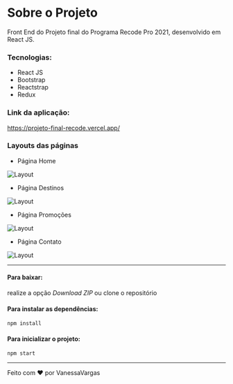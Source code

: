 # Sobre o Projeto

Front End do Projeto final do Programa Recode Pro 2021, desenvolvido em React JS.

### Tecnologias:
- React JS
- Bootstrap
- Reactstrap
- Redux

### Link da aplicação:
  https://projeto-final-recode.vercel.app/

### Layouts das páginas

- Página Home

![Layout](https://github.com/VanessaVargas/desafio-mod4/blob/master/src/img/pag-home.png)

- Página Destinos

![Layout](https://github.com/VanessaVargas/desafio-mod4/blob/master/src/img/pag-destinos.png)

- Página Promoções

![Layout](https://github.com/VanessaVargas/desafio-mod4/blob/master/src/img/pag-promocoes.png)

- Página Contato

![Layout](https://github.com/VanessaVargas/desafio-mod4/blob/master/src/img/pag-contato.png)

<!--
### Back End
Durante o curso, foram desenvolvidas três APIS para serem consumidas pelo Front. Podem ser encontradas nos links abaixo, conforme a linguagem:
- Java (com JDBC):
- Spring Boot:https://github.com/VanessaVargas/api-spring-recode2021
- C#:
-->

<hr>

#### Para baixar:
realize a opção *Download ZIP* ou clone o repositório

#### Para instalar as dependências:
`npm install`

#### Para inicializar o projeto:
`npm start`

<hr>
Feito com ❤️ por VanessaVargas